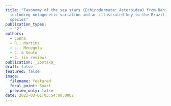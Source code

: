 ```yaml
---
title: "Taxonomy of the sea stars (Echinodermata: Asteroidea) from Bahia State,
  including ontogenetic variation and an illustrated key to the Brazilian
  species"
publication_types:
  - "2"
authors:
  - Cunha
  - R.; Martins
  - L.; Menegola
  - C. & Souto
  - C. (in review)
publication: _Zootaxa_
draft: false
featured: false
image:
  filename: featured
  focal_point: Smart
  preview_only: false
date: 2021-03-01T03:54:00.000Z
---
```

